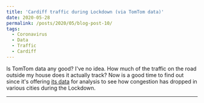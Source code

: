 ```yaml
---
title: 'Cardiff traffic during Lockdown (via TomTom data)'
date: 2020-05-28
permalink: /posts/2020/05/blog-post-10/
tags:
  - Coronavirus
  - Data
  - Traffic
  - Cardiff
---
```

Is TomTom data any good? I've no idea. How much of the traffic on the road outside my house does it actually track? Now is a good time to find out since it's offering [its data](https://www.tomtom.com/en_gb/traffic-index/) for analysis to see how congestion has dropped in various cities during the Lockdown.



-----------
